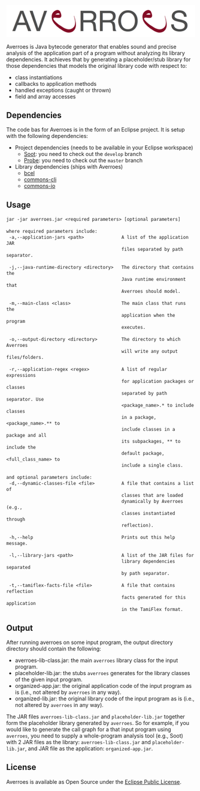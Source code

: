 ![Averroes logo](/logo/logo.png)

Averroes is Java bytecode generator that enables sound and precise analysis of the application part of a program without analyzing its library dependencies. It achieves that by generating a placeholder/stub library for those dependencies that models the original library code with respect to:
- class instantiations
- callbacks to application methods
- handled exceptions (caught or thrown)
- field and array accesses

## Dependencies

The code bas for Averroes is in the form of an Eclipse project. It is setup with the following dependencies:

* Project dependencies (needs to be available in your Eclipse workspace)
    - [Soot](https://github.com/Sable/soot): you need to check out the `develop` branch
    - [Probe](https://github.com/karimhamdanali/probe): you need to check out the `master` branch
* Library dependencies (ships with Averroes)
     - [bcel](https://commons.apache.org/proper/commons-bcel/)
     - [commons-cli](https://commons.apache.org/proper/commons-cli/)
     - [commons-io](https://commons.apache.org/proper/commons-io/)

## Usage

``` text
jar -jar averroes.jar <required parameters> [optional parameters]

where required parameters include:
 -a,--application-jars <path>              A list of the application JAR
                                           files separated by path separator.
 
 -j,--java-runtime-directory <directory>   The directory that contains the
                                           Java runtime environment that
                                           Averroes should model.
                                           
 -m,--main-class <class>                   The main class that runs the
                                           application when the program
                                           executes.
                                           
 -o,--output-directory <directory>         The directory to which Averroes
                                           will write any output files/folders.
                                           
 -r,--application-regex <regex>            A list of regular expressions
                                           for application packages or classes 
                                           separated by path separator. Use 
                                           <package_name>.* to include classes 
                                           in a package, <package_name>.** to 
                                           include classes in a package and all 
                                           its subpackages, ** to include the 
                                           default package, <full_class_name> to 
                                           include a single class.

and optional parameters include:
 -d,--dynamic-classes-file <file>          A file that contains a list of
                                           classes that are loaded
                                           dynamically by Averroes (e.g.,
                                           classes instantiated through
                                           reflection).
                                           
 -h,--help                                 Prints out this help message.
 
 -l,--library-jars <path>                  A list of the JAR files for
                                           library dependencies separated
                                           by path separator.
                                           
 -t,--tamiflex-facts-file <file>           A file that contains reflection
                                           facts generated for this application 
                                           in the TamiFlex format.
```

## Output

After running averroes on some input program, the output directory directory should contain the following:

* averroes-lib-class.jar: the main `averroes` library class for the input program. 
* placeholder-lib.jar: the stubs `averroes` generates for the library classes of the given input program.
* organized-app.jar: the original application code of the input program as is (i.e., not altered by `averroes` in any way).
* organized-lib.jar: the original library code of the input program as is (i.e., not altered by `averroes` in any way).

The JAR files `averroes-lib-class.jar` and `placeholder-lib.jar` together form the placeholder library generated by `averroes`. So for example, if you would like to generate the call graph for a that input program using `averroes`, you need to supply a whole-program analysis tool (e.g., Soot) with 2 JAR files as the library: `averroes-lib-class.jar` and `placeholder-lib.jar`, and JAR file as the application: `organized-app.jar`.

## License

Averroes is available as Open Source under the [Eclipse Public License](https://www.eclipse.org/legal/epl-v10.html).


